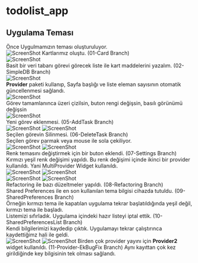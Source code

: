 # todolist_app

## Uygulama Teması
Önce Uygulmamızın teması oluşturuluyor.\
![ScreenShot](screen_shots/img-01.png)
Kartlarımız oluştu. (01-Card Branch)\
![ScreenShot](screen_shots/img-02.png)\
Basit bir veri tabanı görevi görecek liste ile kart maddelerini yazalım. (02-SimpleDB Branch)\
![ScreenShot](screen_shots/img-03.png)\
**Provider** paketi kullanıp, Sayfa başlığı ve liste eleman sayısının otomatik güncellenmesi sağlandı.\
![ScreenShot](screen_shots/img-04.png)\
Görev tamamlanınca üzeri çizilsin, buton rengi değişsin, basılı görünümü değişsin\
![ScreenShot](screen_shots/img-05.png)\
Yeni görev eklenmesi. (05-AddTask Branch)\
![ScreenShot](screen_shots/img-06.png)
![ScreenShot](screen_shots/img-07.png)\
Seçilen görevin Silinmesi. (06-DeleteTask Branch)\
Seçilen görev parmak veya mouse ile sola çekiliyor.\
![ScreenShot](screen_shots/img-08.png)
![ScreenShot](screen_shots/img-09.png)\
Renk temasını değiştirmek için bir buton eklendi. (07-Settings Branch)\
Kırmızı yeşil renk değişimi yapıldı. Bu renk değişimi içinde ikinci bir provider kullanıldı. Yani MultiProvider Widget kullanıldı.\
![ScreenShot](screen_shots/img-10.png)
![ScreenShot](screen_shots/img-11.png)\
![ScreenShot](screen_shots/img-12.png)
![ScreenShot](screen_shots/img-13.png)\
Refactoring ile bazı düzeltmeler yapıldı. (08-Refactoring Branch)\
Shared Preferences ile en son kullanılan tema bilgisi cihazda tutuldu.
(09-SharedPreferences Branch)<BR>
Örneğin kırmızı tema ile kapatılan uygulama tekrar başlatıldığında yeşil
değil, kırmızı tema ile başladı.<BR>
Listemizi sıfırladık. Uygulama içindeki hazır listeyi iptal ettik. (10-SharedPreferencesList Branch)<BR>
Kendi bilgilerimizi kaydedip çıktık. Uygulamayı tekrar çalıştırınca kaydettiğimz hali ile geldi. <BR>
![ScreenShot](screen_shots/img-14.png)
![ScreenShot](screen_shots/img-15.png)
Birden çok provider yayını için **Provider2** widget kullanıldı. (11-Provider-EkBugFix Branch)
Aynı kayıttan çok kez girildiğinde key bilgisinin tek olması sağlandı.<BR>
